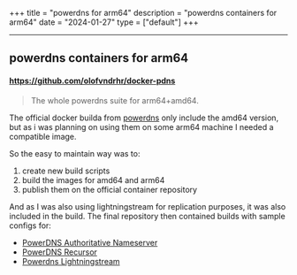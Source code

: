 +++
title = "powerdns for arm64"
description = "powerdns containers for arm64"
date = "2024-01-27"
type = ["default"]
+++

---

## powerdns containers for arm64

#### https://github.com/olofvndrhr/docker-pdns

> The whole powerdns suite for arm64+amd64.

The official docker builda from [powerdns](https://github.com/PowerDNS/pdns) only include the amd64 version, but as i was planning on using them on some arm64 machine I needed a compatible image.

So the easy to maintain way was to:

1.  create new build scripts
2.  build the images for amd64 and arm64
3.  publish them on the official container repository

And as I was also using lightningstream for replication purposes, it was also included in the build.
The final repository then contained builds with sample configs for:

-   [PowerDNS Authoritative Nameserver](https://doc.powerdns.com/authoritative/)
-   [PowerDNS Recursor](https://doc.powerdns.com/recursor/)
-   [Powerdns Lightningstream](https://doc.powerdns.com/lightningstream/)
